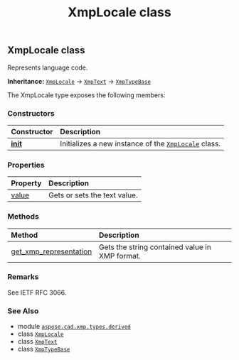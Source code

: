 ﻿---
title: XmpLocale class
second_title: Aspose.CAD for Python via .NET API References
description: 
type: docs
weight: 50
url: /aspose.cad.xmp.types.derived/xmplocale/
is_root: false
---

## XmpLocale class

Represents language code.



**Inheritance:** [`XmpLocale`](/cad/python-net/aspose.cad.xmp.types.derived/xmplocale) → 
[`XmpText`](/cad/python-net/aspose.cad.xmp.types.basic/xmptext) → 
[`XmpTypeBase`](/cad/python-net/aspose.cad.xmp.types/xmptypebase)



The XmpLocale type exposes the following members:

### Constructors
| Constructor | Description |
| :- | :- |
| [__init__](/cad/python-net/aspose.cad.xmp.types.derived/xmplocale/__init__/#str) | Initializes a new instance of the [`XmpLocale`](/cad/python-net/aspose.cad.xmp.types.derived/xmplocale) class. |


### Properties
| Property | Description |
| :- | :- |
| [value](/cad/python-net/aspose.cad.xmp.types.derived/xmplocale/value) | Gets or sets the text value. |


### Methods
| Method | Description |
| :- | :- |
| [get_xmp_representation](/cad/python-net/aspose.cad.xmp.types.derived/xmplocale/get_xmp_representation/#) | Gets the string contained value in XMP format. |



### Remarks 


See IETF RFC 3066.

### See Also
* module [`aspose.cad.xmp.types.derived`](..)
* class [`XmpLocale`](/cad/python-net/aspose.cad.xmp.types.derived/xmplocale)
* class [`XmpText`](/cad/python-net/aspose.cad.xmp.types.basic/xmptext)
* class [`XmpTypeBase`](/cad/python-net/aspose.cad.xmp.types/xmptypebase)
